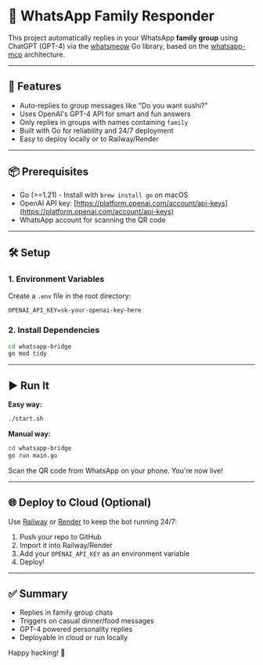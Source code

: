 # 🤖 WhatsApp Family Responder

This project automatically replies in your WhatsApp **family group** using ChatGPT (GPT-4) via the [whatsmeow](https://github.com/tulir/whatsmeow) Go library, based on the [whatsapp-mcp](https://github.com/lharries/whatsapp-mcp) architecture.

---

## 🚀 Features

- Auto-replies to group messages like "Do you want sushi?"
- Uses OpenAI's GPT-4 API for smart and fun answers
- Only replies in groups with names containing `family`
- Built with Go for reliability and 24/7 deployment
- Easy to deploy locally or to Railway/Render

---

## 📦 Prerequisites

- Go (>=1.21) - Install with `brew install go` on macOS
- OpenAI API key: [https://platform.openai.com/account/api-keys](https://platform.openai.com/account/api-keys)
- WhatsApp account for scanning the QR code

---

## 🛠 Setup

### 1. Environment Variables

Create a `.env` file in the root directory:

```env
OPENAI_API_KEY=sk-your-openai-key-here
```

### 2. Install Dependencies

```bash
cd whatsapp-bridge
go mod tidy
```

---

## ▶️ Run It

**Easy way:**
```bash
./start.sh
```

**Manual way:**
```bash
cd whatsapp-bridge
go run main.go
```

Scan the QR code from WhatsApp on your phone. You're now live!

---

## 🌐 Deploy to Cloud (Optional)

Use [Railway](https://railway.app) or [Render](https://render.com) to keep the bot running 24/7:

1. Push your repo to GitHub
2. Import it into Railway/Render
3. Add your `OPENAI_API_KEY` as an environment variable
4. Deploy!

---

## ✅ Summary

- Replies in family group chats
- Triggers on casual dinner/food messages
- GPT-4 powered personality replies
- Deployable in cloud or run locally

Happy hacking! 🍣
